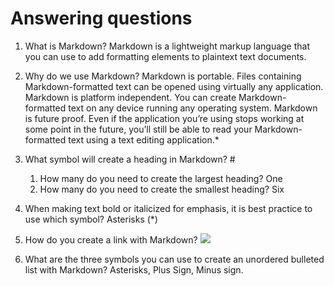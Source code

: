 
# Answering questions

1. What is Markdown?
  Markdown is a lightweight markup language that you can use to add formatting elements to plaintext text documents.

2. Why do we use Markdown?
 Markdown is portable. Files containing Markdown-formatted text can be opened using virtually any application.
  Markdown is platform independent. You can create Markdown-formatted text on any device running any operating system.
 Markdown is future proof. Even if the application you’re using stops working at some point in the future, you’ll still be able to read your Markdown-formatted text using a text editing application.*

3. What symbol will create a heading in Markdown? #
   1. How many do you need to create the largest heading? One
   2. How many do you need to create the smallest heading? Six

4. When making text bold or italicized for emphasis, it is best practice to use which symbol? Asterisks (*)

5. How do you create a link with Markdown? ![ ](URL)

6. What are the three symbols you can use to create an unordered bulleted list with Markdown? Asterisks, Plus Sign, Minus sign. 